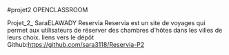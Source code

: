 #projet2 OPENCLASSROOM

Projet_2_ SaraELAWADY Reservia
Reservia est un site de voyages qui permet aux utilisateurs de réserver des chambres d'hôtes dans les villes de leurs choix.
liens vers le dépôt Github:https://github.com/sara3118/Reservia-P2
